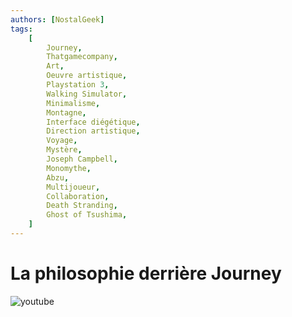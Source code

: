 ```yaml
---
authors: [NostalGeek]
tags:
    [
        Journey,
        Thatgamecompany,
        Art,
        Oeuvre artistique,
        Playstation 3,
        Walking Simulator,
        Minimalisme,
        Montagne,
        Interface diégétique,
        Direction artistique,
        Voyage,
        Mystère,
        Joseph Campbell,
        Monomythe,
        Abzu,
        Multijoueur,
        Collaboration,
        Death Stranding,
        Ghost of Tsushima,
    ]
---
```


# La philosophie derrière Journey

![youtube](https://www.youtube.com/watch?v=gl7cHXdEPU4)
